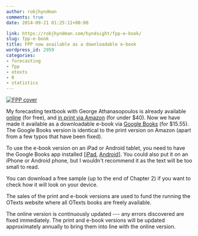 ```yaml
---
author: robjhyndman
comments: true
date: 2014-09-21 01:25:11+00:00

link: https://robjhyndman.com/hyndsight/fpp-e-book/
slug: fpp-e-book
title: FPP now available as a downloadable e-book
wordpress_id: 2959
categories:
- forecasting
- fpp
- otexts
- R
- statistics
---
```


[![FPP cover](/files/fppcover-208x300.jpg)](https://play.google.com/store/books/details?id=gDuRBAAAQBAJ)

My forecasting textbook with George Athanasopoulos is already available [online](http://www.otexts.org/fpp) (for free), and [in print via Amazon](http://amzn.com/0987507109/?tag=otexts-20) (for under $40). Now we have made it available as a downloadable e-book via [Google Books](https://play.google.com/store/books/details?id=gDuRBAAAQBAJ) (for $15.55). The Google Books version is identical to the print version on Amazon (apart from a few typos that have been fixed).

To use the e-book version on an iPad or Android tablet, you need to have the Google Books app installed [[iPad](https://itunes.apple.com/au/app/google-play-books/id400989007?mt=8), [Android](https://play.google.com/store/apps/details?id=com.google.android.apps.books&hl=en)]. You could also put it on an iPhone or Android phone, but I wouldn't recommend it as the text will be too small to read.

You can download a free sample (up to the end of Chapter 2) if you want to check how it will look on your device.

The sales of the print and e-book versions are used to fund the running the OTexts website where all OTexts books are freely available.

The online version is continuously updated --- any errors discovered are fixed immediately. The print and e-book versions will be updated approximately annually to bring them into line with the online version.


